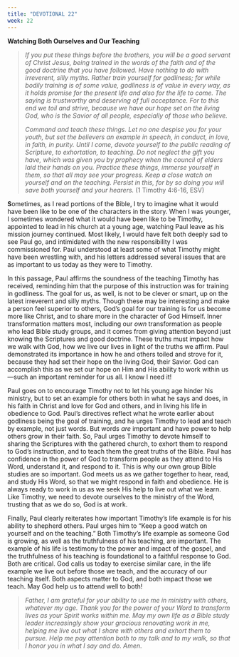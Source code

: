 ```yaml
---
title: "DEVOTIONAL 22"
week: 22
---
```


**Watching Both Ourselves and Our Teaching**

> *If you put these things before the brothers, you will be a good
> servant of Christ Jesus, being trained in the words of the faith and
> of the good doctrine that you have followed. Have nothing to do with
> irreverent, silly myths. Rather train yourself for godliness; for
> while bodily training is of some value, godliness is of value in every
> way, as it holds promise for the present life and also for the life to
> come. The saying is trustworthy and deserving of full acceptance. For
> to this end we toil and strive, because we have our hope set on the
> living God, who is the Savior of all people, especially of those who
> believe.*
>
> *Command and teach these things. Let no one despise you for your
> youth, but set the believers an example in speech, in conduct, in
> love, in faith, in purity. Until I come, devote yourself to the public
> reading of Scripture, to exhortation, to teaching. Do not neglect the
> gift you have, which was given you by prophecy when the council of
> elders laid their hands on you. Practice these things, immerse
> yourself in them, so that all may see your progress. Keep a close
> watch on yourself and on the teaching. Persist in this, for by so
> doing you will save both yourself and your hearers.* (1 Timothy
> 4:6-16, ESV)

**S**ometimes, as I read portions of the Bible, I try to imagine what it
would have been like to be one of the characters in the story. When I
was younger, I sometimes wondered what it would have been like to be
Timothy, appointed to lead in his church at a young age, watching Paul
leave as his mission journey continued. Most likely, I would have felt
both deeply sad to see Paul go, and intimidated with the new
responsibility I was commissioned for. Paul understood at least some of
what Timothy might have been wrestling with, and his letters addressed
several issues that are as important to us today as they were to
Timothy.

In this passage, Paul affirms the soundness of the teaching Timothy has
received, reminding him that the purpose of this instruction was for
training in godliness. The goal for us, as well, is not to be clever or
smart, up on the latest irreverent and silly myths. Though these may be
interesting and make a person feel superior to others, God’s goal for
our training is for us become more like Christ, and to share more in the
character of God Himself. Inner transformation matters most, including
our *own* transformation as people who lead Bible study groups, and it
comes from giving attention beyond just knowing the Scriptures and good
doctrine. These truths must impact how we walk with God, how we live our
lives in light of the truths we affirm. Paul demonstrated its importance
in how he and others toiled and strove for it, because they had set
their hope on the living God, their Savior. God can accomplish this as
we set our hope on Him and His ability to work within us—such an
important reminder for us all. I know I need it!

Paul goes on to encourage Timothy not to let his young age hinder his
ministry, but to set an example for others both in what he says and
does, in his faith in Christ and love for God and others, and in living
his life in obedience to God. Paul’s directives reflect what he wrote
earlier about godliness being the goal of training, and he urges Timothy
to lead and teach by example, not just words. But words *are* important
and have power to help others grow in their faith. So, Paul urges
Timothy to devote himself to sharing the Scriptures with the gathered
church, to exhort them to respond to God’s instruction, and to teach
them the great truths of the Bible. Paul has confidence in the power of
God to transform people as they attend to His Word, understand it, and
respond to it. This is why our own group Bible studies are so important.
God meets us as we gather together to hear, read, and study His Word, so
that we might respond in faith and obedience. He is always ready to work
in us as we seek His help to live out what we learn. Like Timothy, we
need to devote ourselves to the ministry of the Word, trusting that as
we do so, God is at work.

Finally, Paul clearly reiterates how important Timothy’s life example is
for his ability to shepherd others. Paul urges him to “Keep a good watch
on yourself and on the teaching.” Both Timothy’s life example as someone
God is growing, as well as the truthfulness of his teaching, are
important. The example of his life is testimony to the power and impact
of the gospel, and the truthfulness of his teaching is foundational to a
faithful response to God. Both are critical. God calls us today to
exercise similar care, in the life example we live out before those we
teach, and the accuracy of our teaching itself. Both aspects matter to
God, and both impact those we teach. May God help us to attend well to
both!

> *Father, I am grateful for your ability to use me in ministry with
> others, whatever my age. Thank you for the power of your Word to
> transform lives as your Spirit works within me. May my own life as a
> Bible study leader increasingly show your gracious renovating work in
> me, helping me live out what I share with others and exhort them to
> pursue. Help me pay attention both to my talk and to my walk, so that
> I honor you in what I say and do. Amen.*
